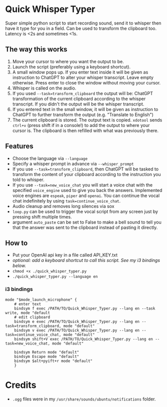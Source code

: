 # Quick Whisper Typer
Super simple python script to start recording sound, send it to whisper then have it type for you in a field. Can be used to transform the clipboard too. Latency is <2s and sometimes <1s.

## The way this works
1. Move your cursor to where you want the output to be.
2. Launch the script (preferably using a keyboard shortcut).
3. A small window pops up. If you enter text inside it will be given as instruction to ChatGPT to alter your whisper transcript. Leave empty otherwise. Press enter to close the window without moving your cursor.
4. Whisper is called on the audio.
5. If you used `--task=transform_clipboard` the output will be: ChatGPT transformation of the current clipboard according to the whisper transcript. If you didn't the output will be the whisper transcript.
6. If you entered text in the small window, it will be given as instruction to ChatGPT to further transform the output (e.g. "Translate to English")
7. The current clipboard is stored. The output text is copied. `xdotool` sends `ctrl+v` (press shift if in a console!) to add the output to where your cursor is. The clipboard is then refilled with what was previously there.

## Features
* Choose the language via `--language`
* Specify a whisper prompt in advance via `--whisper_prompt`
* If you use `--task=transform_clipboard`, then ChatGPT will be tasked to transform the content of your clipboard according to the instruction you told to whisper.
* If you use `--task=new_voice_chat` you will start a voice chat with the specified `voice_engine` used to give you back the answers. Implemented voice engines are `espeak`, `piper` and `openai`. You can continue the vocal chat indefinitely by using `task=continue_voice_chat`.
* Audio cleanup and removes long silences via sox
* `loop.py` can be used to trigger the vocal script from any screen just by pressing shift multiple times.
* argument `auto_paste` can be set to False to make a bell sound to tell you that the answer was sent to the clipboard instead of pasting it directly.

## How to
* Put your OpenAI api key in a file called API_KEY.txt
* *optional: add a keyboard shortcut to call this script. See my i3 bindings below.*
* `chmod +x ./quick_whisper_typer.py`
* `./quick_whisper_typer.py --language en`

### i3 bindings
```
mode "$mode_launch_microphone" {
    # enter text
    bindsym f exec /PATH/TO/Quick_Whisper_Typer.py --lang en --task write, mode "default
    # edit clipboard
    bindsym e exec /PATH/TO/Quick_Whisper_Typer.py --lang en --task=transform_clipboard, mode "default"
    bindsym v exec /PATH/TO/Quick_Whisper_Typer.py --lang en --task=continue_voice_chat, mode "default"
    bindsym shift+V exec /PATH/TO/Quick_Whisper_Typer.py --lang en --task=new_voice_chat, mode "default"

    bindsym Return mode "default"
    bindsym Escape mode "default"
    bindsym $alt+pyift+r mode "default"
    }
```

# Credits
* `.ogg` files were in my `/usr/share/sounds/ubuntu/notifications` folder.
